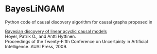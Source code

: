 # BayesLiNGAM

Python code of causal discovery algorithm for causal graphs proposed in

[Bayesian discovery of linear acyclic causal models](https://arxiv.org/abs/1205.2641)  
Hoyer, Patrik O., and Antti Hyttinen.  
Proceedings of the Twenty-Fifth Conference on Uncertainty in Artificial Intelligence. AUAI Press, 2009.
